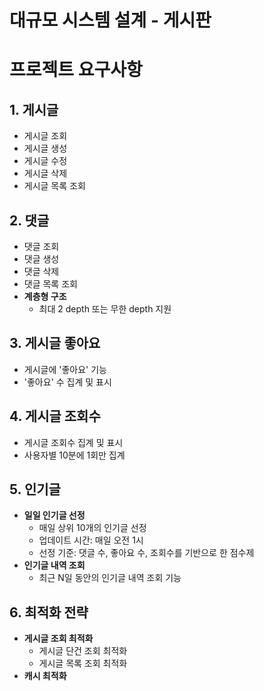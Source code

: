 # 대규모 시스템 설계 - 게시판

# **프로젝트 요구사항**

## **1. 게시글**

- 게시글 조회
- 게시글 생성
- 게시글 수정
- 게시글 삭제
- 게시글 목록 조회

## **2. 댓글**

- 댓글 조회
- 댓글 생성
- 댓글 삭제
- 댓글 목록 조회
- **계층형 구조**
    - 최대 2 depth 또는 무한 depth 지원

## **3. 게시글 좋아요**

- 게시글에 '좋아요' 기능
- '좋아요' 수 집계 및 표시

## **4. 게시글 조회수**

- 게시글 조회수 집계 및 표시
- 사용자별 10분에 1회만 집계

## **5. 인기글**

- **일일 인기글 선정**
    - 매일 상위 10개의 인기글 선정
    - 업데이트 시간: 매일 오전 1시
    - 선정 기준: 댓글 수, 좋아요 수, 조회수를 기반으로 한 점수제
- **인기글 내역 조회**
    - 최근 N일 동안의 인기글 내역 조회 기능

## **6. 최적화 전략**

- **게시글 조회 최적화**
    - 게시글 단건 조회 최적화
    - 게시글 목록 조회 최적화
- **캐시 최적화**